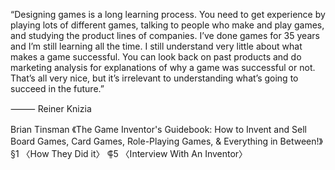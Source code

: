 “Designing games is a long learning process. You need to get experience by playing lots of different games, talking to people who make and play games, and studying the product lines of companies. I’ve done games for 35 years and I’m still learning all the time. I still understand very little about what makes a game successful. You can look back on past products and do marketing analysis for explanations of why a game was successful or not. That’s all very nice, but it’s irrelevant to understanding what’s going to succeed in the future.”

⸻ Reiner Knizia

Brian Tinsman
《The Game Inventor's Guidebook: How to Invent and Sell Board Games, Card Games, Role-Playing Games, & Everything in Between!》
§1 〈How They Did it〉
⸿5 〈Interview With An Inventor〉
